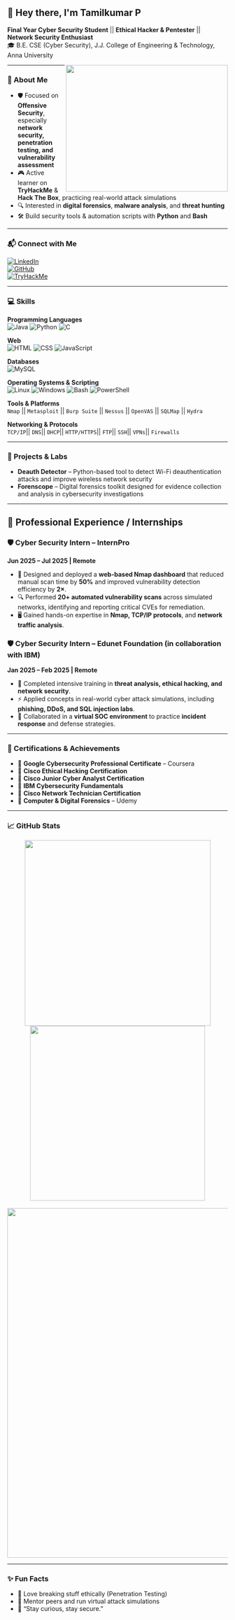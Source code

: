 ## 👋 Hey there, I'm Tamilkumar P  

**Final Year Cyber Security Student** || **Ethical Hacker & Pentester** || **Network Security Enthusiast**  
🎓 B.E. CSE (Cyber Security), J.J. College of Engineering & Technology, Anna University  

<img align="right" width="370" height="290" src="https://lottie.host/4c5b5544-3f2d-4e82-aced-35b7db94694b/ADXGkZIFT2.gif">

---

### 🚀 About Me  

- 🛡️ Focused on **Offensive Security**, especially **network security, penetration testing, and vulnerability assessment**  
- 🎮 Active learner on **TryHackMe** & **Hack The Box**, practicing real-world attack simulations  
- 🔍 Interested in **digital forensics**, **malware analysis**, and **threat hunting**  
- 🛠️ Build security tools & automation scripts with **Python** and **Bash**    

---

### 📬 Connect with Me  

[![LinkedIn](https://img.shields.io/badge/LinkedIn-0077B5?style=for-the-badge&logo=linkedin&logoColor=white)](https://linkedin.com/in/tamilkumar-p)  
[![GitHub](https://img.shields.io/badge/GitHub-181717?style=for-the-badge&logo=github&logoColor=white)](https://github.com/Tamizh-2005)  
[![TryHackMe](https://img.shields.io/badge/TryHackMe-212C42?style=for-the-badge&logo=tryhackme&logoColor=white)](https://tryhackme.com/p/Tamizh2005)  

---

###  💻 Skills 

**Programming Languages**  
![Java](https://img.icons8.com/color/48/java-coffee-cup-logo.png) ![Python](https://img.icons8.com/color/48/python.png) ![C](https://img.icons8.com/color/48/c-programming.png)  

**Web**  
![HTML](https://img.icons8.com/color/48/html-5.png) ![CSS](https://img.icons8.com/color/48/css3.png) ![JavaScript](https://img.icons8.com/color/48/javascript.png)  

**Databases**  
![MySQL](https://img.icons8.com/color/48/mysql-logo.png)  

**Operating Systems & Scripting**  
![Linux](https://img.icons8.com/color/48/linux--v1.png) ![Windows](https://img.icons8.com/color/48/windows-logo.png) ![Bash](https://img.icons8.com/fluency/48/console.png) ![PowerShell](https://img.icons8.com/color/48/powershell.png)  

**Tools & Platforms**  
`Nmap` || `Metasploit` || `Burp Suite` || `Nessus` || `OpenVAS` || `SQLMap` || `Hydra`

**Networking & Protocols**  
`TCP/IP`|| `DNS`|| `DHCP`|| `HTTP/HTTPS`|| `FTP`|| `SSH`|| `VPNs`|| `Firewalls`  

---

### 🧪 Projects & Labs  

- **Deauth Detector** – Python-based tool to detect Wi-Fi deauthentication attacks and improve wireless network security  
- **Forenscope** – Digital forensics toolkit designed for evidence collection and analysis in cybersecurity investigations  

---

## 💼 Professional Experience / Internships

### 🛡️ Cyber Security Intern – InternPro
**Jun 2025 – Jul 2025 | Remote**  
- 🚀 Designed and deployed a **web-based Nmap dashboard** that reduced manual scan time by **50%** and improved vulnerability detection efficiency by **2×**.  
- 🔍 Performed **20+ automated vulnerability scans** across simulated networks, identifying and reporting critical CVEs for remediation.  
- 🖥️ Gained hands-on expertise in **Nmap, TCP/IP protocols**, and **network traffic analysis**.  

### 🛡️ Cyber Security Intern – Edunet Foundation (in collaboration with IBM)
**Jan 2025 – Feb 2025 | Remote**  
- 🎯 Completed intensive training in **threat analysis, ethical hacking, and network security**.  
- ⚡ Applied concepts in real-world cyber attack simulations, including **phishing, DDoS, and SQL injection labs**.  
- 🤝 Collaborated in a **virtual SOC environment** to practice **incident response** and defense strategies.
    
---

### 🏅 Certifications & Achievements  

- 📜 **Google Cybersecurity Professional Certificate** – Coursera  
- 📜 **Cisco Ethical Hacking Certification**  
- 📜 **Cisco Junior Cyber Analyst Certification**  
- 📜 **IBM Cybersecurity Fundamentals**  
- 📜 **Cisco Network Technician Certification**  
- 📜 **Computer & Digital Forensics** – Udemy  

---

### 📈 GitHub Stats


<div align="center">
  <img src="https://github-readme-streak-stats.herokuapp.com?user=Tamizh-2005&theme=radical" width="425" /> 
  <img src="https://github-readme-stats.vercel.app/api?username=Tamizh-2005&theme=radical&show_icons=true" width="400" /> 
  

</div>

<br>

<div align="center">

  <img src="https://github-readme-activity-graph.vercel.app/graph?username=Tamizh-2005&bg_color=000000&color=00ffb3&line=00ffea&point=ffffff&area=true&hide_border=true" width="800" />

</div>

---

### ✨ Fun Facts  

- 🎯 Love breaking stuff ethically (Penetration Testing)  
- 🤝 Mentor peers and run virtual attack simulations  
- 💬 “Stay curious, stay secure.”

